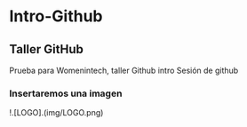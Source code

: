 # Intro-Github

## Taller GitHub
Prueba para Womenintech, taller Github intro
 Sesión de github

### Insertaremos una imagen
!.[LOGO].(img/LOGO.png)
